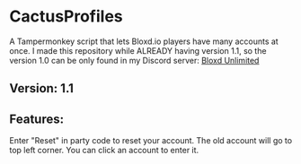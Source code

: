 # CactusProfiles
A Tampermonkey script that lets Bloxd.io players have many accounts at once.
I made this repository while ALREADY having version 1.1, so the version 1.0 can be only found in my Discord server: [Bloxd Unlimited](https://discord.gg/x74tzmAdpA)

## Version: 1.1
## Features:
Enter "Reset" in party code to reset your account. The old account will go to top left corner. You can click an account to enter it.
